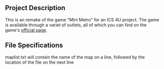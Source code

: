 ## Project Description
This is an remake of the game "Mini Metro" for an ICS 4U project.
The game is available through a variet of outlets, all of which you can find on the game's [official page](https://dinopoloclub.com/minimetro/).

## File Specifications
maplist.txt will contain the name of the map on a line, followed by the location of the file on the next line